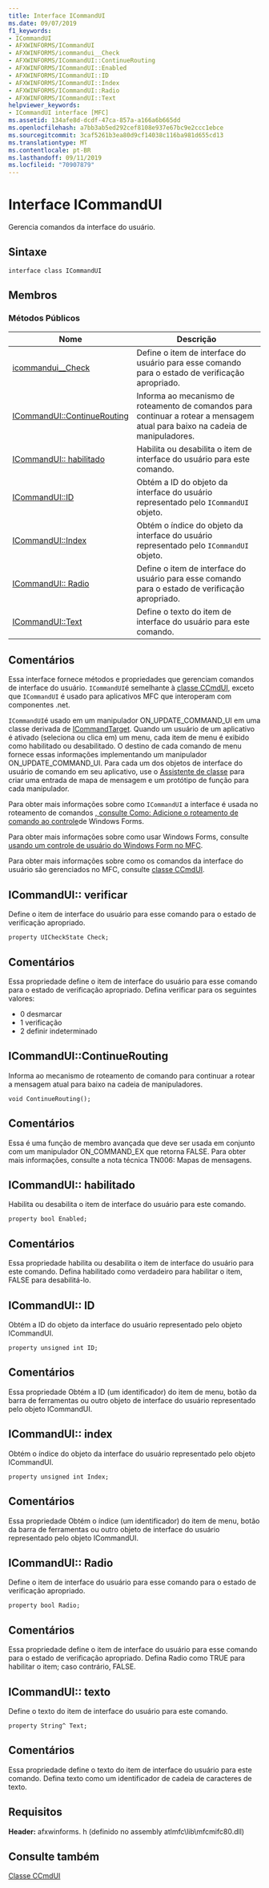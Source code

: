 ```yaml
---
title: Interface ICommandUI
ms.date: 09/07/2019
f1_keywords:
- ICommandUI
- AFXWINFORMS/ICommandUI
- AFXWINFORMS/icommandui__Check
- AFXWINFORMS/ICommandUI::ContinueRouting
- AFXWINFORMS/ICommandUI::Enabled
- AFXWINFORMS/ICommandUI::ID
- AFXWINFORMS/ICommandUI::Index
- AFXWINFORMS/ICommandUI::Radio
- AFXWINFORMS/ICommandUI::Text
helpviewer_keywords:
- ICommandUI interface [MFC]
ms.assetid: 134afe8d-dcdf-47ca-857a-a166a6b665dd
ms.openlocfilehash: a7bb3ab5ed292cef8108e937e67bc9e2ccc1ebce
ms.sourcegitcommit: 3caf5261b3ea80d9cf14038c116ba981d655cd13
ms.translationtype: MT
ms.contentlocale: pt-BR
ms.lasthandoff: 09/11/2019
ms.locfileid: "70907879"
---
```

# <a name="icommandui-interface"></a>Interface ICommandUI

Gerencia comandos da interface do usuário.

## <a name="syntax"></a>Sintaxe

```
interface class ICommandUI
```

## <a name="members"></a>Membros

### <a name="public-methods"></a>Métodos Públicos

|Nome|Descrição|
|----------|-----------------|
|[icommandui__Check](#check)|Define o item de interface do usuário para esse comando para o estado de verificação apropriado.|
|[ICommandUI::ContinueRouting](#continuerouting)|Informa ao mecanismo de roteamento de comandos para continuar a rotear a mensagem atual para baixo na cadeia de manipuladores.|
|[ICommandUI:: habilitado](#enabled)|Habilita ou desabilita o item de interface do usuário para este comando.|
|[ICommandUI::ID](#id)|Obtém a ID do objeto da interface do usuário representado pelo `ICommandUI` objeto.|
|[ICommandUI::Index](#index)|Obtém o índice do objeto da interface do usuário representado pelo `ICommandUI` objeto.|
|[ICommandUI:: Radio](#radio)|Define o item de interface do usuário para esse comando para o estado de verificação apropriado.|
|[ICommandUI::Text](#text)|Define o texto do item de interface do usuário para este comando.|

## <a name="remarks"></a>Comentários

Essa interface fornece métodos e propriedades que gerenciam comandos de interface do usuário. `ICommandUI`é semelhante à [classe CCmdUI](../../mfc/reference/ccmdui-class.md), exceto que `ICommandUI` é usado para aplicativos MFC que interoperam com componentes .net.

`ICommandUI`é usado em um manipulador ON_UPDATE_COMMAND_UI em uma classe derivada de [ICommandTarget](../../mfc/reference/icommandtarget-interface.md). Quando um usuário de um aplicativo é ativado (seleciona ou clica em) um menu, cada item de menu é exibido como habilitado ou desabilitado. O destino de cada comando de menu fornece essas informações implementando um manipulador ON_UPDATE_COMMAND_UI. Para cada um dos objetos de interface do usuário de comando em seu aplicativo, use o [Assistente de classe](mfc-class-wizard.md) para criar uma entrada de mapa de mensagem e um protótipo de função para cada manipulador.

Para obter mais informações sobre como `ICommandUI` a interface é usada no roteamento de comandos [, consulte Como: Adicione o roteamento de comando ao controle](../../dotnet/how-to-add-command-routing-to-the-windows-forms-control.md)de Windows Forms.

Para obter mais informações sobre como usar Windows Forms, consulte [usando um controle de usuário do Windows Form no MFC](../../dotnet/using-a-windows-form-user-control-in-mfc.md).

Para obter mais informações sobre como os comandos da interface do usuário são gerenciados no MFC, consulte [classe CCmdUI](../../mfc/reference/ccmdui-class.md).

## <a name="check"></a>ICommandUI:: verificar

Define o item de interface do usuário para esse comando para o estado de verificação apropriado.
```
property UICheckState Check;
```

## <a name="remarks"></a>Comentários

Essa propriedade define o item de interface do usuário para esse comando para o estado de verificação apropriado. Defina verificar para os seguintes valores:
- 0 desmarcar
- 1 verificação
- 2 definir indeterminado

## <a name="continuerouting"></a>ICommandUI::ContinueRouting

Informa ao mecanismo de roteamento de comando para continuar a rotear a mensagem atual para baixo na cadeia de manipuladores.
```
void ContinueRouting();
```

## <a name="remarks"></a>Comentários

Essa é uma função de membro avançada que deve ser usada em conjunto com um manipulador ON_COMMAND_EX que retorna FALSE. Para obter mais informações, consulte a nota técnica TN006: Mapas de mensagens.

## <a name="enabled"></a>ICommandUI:: habilitado

Habilita ou desabilita o item de interface do usuário para este comando.
```
property bool Enabled;
```

## <a name="remarks"></a>Comentários

Essa propriedade habilita ou desabilita o item de interface do usuário para este comando. Defina habilitado como verdadeiro para habilitar o item, FALSE para desabilitá-lo.

## <a name="id"></a>ICommandUI:: ID

Obtém a ID do objeto da interface do usuário representado pelo objeto ICommandUI.
```
property unsigned int ID;
```

## <a name="remarks"></a>Comentários

Essa propriedade Obtém a ID (um identificador) do item de menu, botão da barra de ferramentas ou outro objeto de interface do usuário representado pelo objeto ICommandUI.

## <a name="index"></a>ICommandUI:: index

Obtém o índice do objeto da interface do usuário representado pelo objeto ICommandUI.
```
property unsigned int Index;
```

## <a name="remarks"></a>Comentários

Essa propriedade Obtém o índice (um identificador) do item de menu, botão da barra de ferramentas ou outro objeto de interface do usuário representado pelo objeto ICommandUI.

## <a name="radio"></a>ICommandUI:: Radio

Define o item de interface do usuário para esse comando para o estado de verificação apropriado.
```
property bool Radio;
```

## <a name="remarks"></a>Comentários

Essa propriedade define o item de interface do usuário para esse comando para o estado de verificação apropriado. Defina Radio como TRUE para habilitar o item; caso contrário, FALSE.

## <a name="text"></a>ICommandUI:: texto

Define o texto do item de interface do usuário para este comando.
```
property String^ Text;
```

## <a name="remarks"></a>Comentários

Essa propriedade define o texto do item de interface do usuário para este comando. Defina texto como um identificador de cadeia de caracteres de texto.

## <a name="requirements"></a>Requisitos

**Header:** afxwinforms. h (definido no assembly atlmfc\lib\mfcmifc80.dll)

## <a name="see-also"></a>Consulte também

[Classe CCmdUI](../../mfc/reference/ccmdui-class.md)
